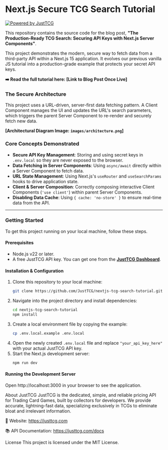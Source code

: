 # Next.js Secure TCG Search Tutorial

[![Powered by JustTCG](https://img.shields.io/badge/Powered%20by-JustTCG-blue?style=for-the-badge&logo=data:image/svg+xml;base64,PHN2ZyB4bWxucz0iaHR0cDovL3d3dy53My5vcmcvMjAwMC9zdmciIHZpZXdCb3g9IjAgMCAxMDAgMTAwIj48ZGVmcz48bGluZWFyR3JhZGllbnQgaWQ9ImciIGdyYWRpZW50VHJhbnNmb3JtPSJyb3RhdGUoNDUpIj48c3RvcCBvZmZzZXQ9IjAlIiBzdG9wLWNvbG9yPSIjMjU2M2ViIi8+PHN0b3Agb2Zmc2V0PSIxMDAlIiBzdG9wLWNvbG9yPSIjZmE3YjJjIi8+PC9saW5lYXJHcmFkaWVudD48L2RlZnM+PHRleHQgeT0iNzUiIHg9IjUwJSIgZm9udC1zaXplPSI3MCIgZm9udC1mYW1pbHk9InNlcmlmIiBmb250LXdlaWdodD0iYm9sZCIgdGV4dC1hbmNob3I9Im1pZGRsZSIgZmlsbD0idXJsKCNnKSI+VEM8L3RleHQ+PC9zdmc+)]()

This repository contains the source code for the blog post, **"The Production-Ready TCG Search: Securing API Keys with Next.js Server Components"**.

This project demonstrates the modern, secure way to fetch data from a third-party API within a Next.js 15 application. It evolves our previous vanilla JS tutorial into a production-grade example that protects your secret API keys.

**➡️ Read the full tutorial here: [Link to Blog Post Once Live]**

### The Secure Architecture

This project uses a URL-driven, server-first data fetching pattern. A Client Component manages the UI and updates the URL's search parameters, which triggers the parent Server Component to re-render and securely fetch new data.

**[Architectural Diagram Image: `images/architecture.png`]**

### Core Concepts Demonstrated

* **Secure API Key Management**: Storing and using secret keys in `.env.local` so they are never exposed to the browser.
* **Data Fetching in Server Components**: Using `async/await` directly within a Server Component to fetch data.
* **URL State Management**: Using Next.js's `useRouter` and `useSearchParams` hooks to drive application state.
* **Client & Server Composition**: Correctly composing interactive Client Components (`'use client'`) within parent Server Components.
* **Disabling Data Cache**: Using `{ cache: 'no-store' }` to ensure real-time data from the API.

---

### Getting Started

To get this project running on your local machine, follow these steps.

#### Prerequisites

* Node.js v22 or later.
* A free JustTCG API key. You can get one from the **[JustTCG Dashboard](https://justtcg.com/dashboard)**.

#### Installation & Configuration

1.  Clone this repository to your local machine:
    ```bash
    git clone https://github.com/JustTCG/nextjs-tcg-search-tutorial.git
    ```
2.  Navigate into the project directory and install dependencies:
    ```bash
    cd nextjs-tcg-search-tutorial
    npm install
    ```
3.  Create a local environment file by copying the example:
    ```bash
    cp .env.local.example .env.local
    ```
4.  Open the newly created `.env.local` file and replace `"your_api_key_here"` with your actual JustTCG API key.
5.  Start the Next.js development server:
    ```bash
    npm run dev
    ```

#### Running the Development Server
Open http://localhost:3000 in your browser to see the application.

About JustTCG
JustTCG is the dedicated, simple, and reliable pricing API for Trading Card Games, built by collectors for developers. We provide accurate, lightning-fast data, specializing exclusively in TCGs to eliminate bloat and irrelevant information.

🔗 Website: https://justtcg.com

📚 API Documentation: https://justtcg.com/docs

License
This project is licensed under the MIT License.
